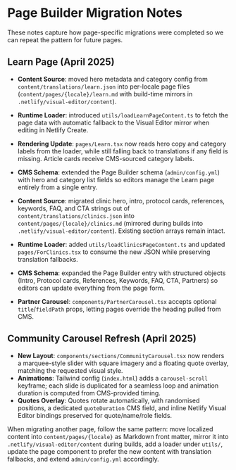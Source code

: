 # Page Builder Migration Notes

These notes capture how page-specific migrations were completed so we can repeat the pattern for future pages.

## Learn Page (April 2025)
- **Content Source**: moved hero metadata and category config from `content/translations/learn.json` into per-locale page files (`content/pages/{locale}/learn.md` with build-time mirrors in `.netlify/visual-editor/content`).
- **Runtime Loader**: introduced `utils/loadLearnPageContent.ts` to fetch the page data with automatic fallback to the Visual Editor mirror when editing in Netlify Create.
- **Rendering Update**: `pages/Learn.tsx` now reads hero copy and category labels from the loader, while still falling back to translations if any field is missing. Article cards receive CMS-sourced category labels.
- **CMS Schema**: extended the Page Builder schema (`admin/config.yml`) with hero and category list fields so editors manage the Learn page entirely from a single entry.

- **Content Source**: migrated clinic hero, intro, protocol cards, references, keywords, FAQ, and CTA strings out of `content/translations/clinics.json` into `content/pages/{locale}/clinics.md` (mirrored during builds into `.netlify/visual-editor/content`). Existing section arrays remain intact.
- **Runtime Loader**: added `utils/loadClinicsPageContent.ts` and updated `pages/ForClinics.tsx` to consume the new JSON while preserving translation fallbacks.
- **CMS Schema**: expanded the Page Builder entry with structured objects (Intro, Protocol cards, References, Keywords, FAQ, CTA, Partners) so editors can update everything from the page form.
- **Partner Carousel**: `components/PartnerCarousel.tsx` accepts optional `title`/`fieldPath` props, letting pages override the heading pulled from CMS.

## Community Carousel Refresh (April 2025)
- **New Layout**: `components/sections/CommunityCarousel.tsx` now renders a marquee-style slider with square imagery and a floating quote overlay, matching the requested visual style.
- **Animations**: Tailwind config (`index.html`) adds a `carousel-scroll` keyframe; each slide is duplicated for a seamless loop and animation duration is computed from CMS-provided timing.
- **Quotes Overlay**: Quotes rotate automatically, with randomised positions, a dedicated `quoteDuration` CMS field, and inline Netlify Visual Editor bindings preserved for quote/name/role fields.

When migrating another page, follow the same pattern: move localized content into `content/pages/{locale}` as Markdown front matter, mirror it into `.netlify/visual-editor/content` during builds, add a loader under `utils/`, update the page component to prefer the new content with translation fallbacks, and extend `admin/config.yml` accordingly.
